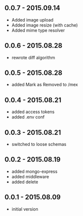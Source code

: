 ## 0.0.7 - 2015.09.14

- Added image upload
- Added image resize (with cache)
- Added mime type resolver

## 0.0.6 - 2015.08.28

- rewrote diff algorithm


## 0.0.5 - 2015.08.28

- added Mark as Removed to /mex


## 0.0.4 - 2015.08.21

- added access tokens
- added .env conf


## 0.0.3 - 2015.08.21

- switched to loose schemas


## 0.0.2 - 2015.08.19

- added mongo-express
- added middleware
- added delete


## 0.0.1 - 2015.08.09

- initial version